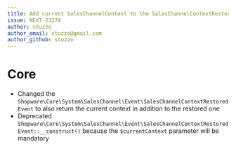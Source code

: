 ```yaml
---
title: Add current SalesChannelContext to the SalesChannelContextRestoredEvent
issue: NEXT-23274
author: stuzzo
author_email: stuzzo@gmail.com
author_github: stuzzo
---
```

# Core
* Changed the `Shopware\Core\System\SalesChannel\Event\SalesChannelContextRestoredEvent` to also return the current context in addition to the restored one
* Deprecated `Shopware\Core\System\SalesChannel\Event\SalesChannelContextRestoredEvent::__construct()` because the `$currentContext` parameter will be mandatory 
